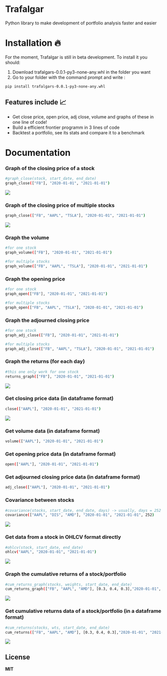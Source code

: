 # Trafalgar

Python library to make development of portfolio analysis faster and easier

# Installation 🔥

For the moment, Trafalgar is still in beta development. To install it you should:

1) Download trafalgars-0.0.1-py3-none-any.whl in the folder you want
2) Go to your folder with the command prompt and write : 
```
pip install trafalgars-0.0.1-py3-none-any.whl
```

## Features include 📈

- Get close price, open price, adj close, volume and graphs of these in one line of code!
- Build a efficient frontier programm in 3 lines of code
- Backtest a portfolio, see its stats and compare it to a benchmark 



# Documentation

### Graph of the closing price of a stock

```sh
#graph_close(stock, start_date, end_date)
graph_close(["FB"], "2020-01-01", "2021-01-01")
```
<img src="https://i.ibb.co/PQmRL9b/t-l-chargement-6.png"/>

### Graph of the closing price of multiple stocks 
```sh
graph_close(["FB", "AAPL", "TSLA"], "2020-01-01", "2021-01-01")
```
<img src="https://i.ibb.co/1bYRWpv/t-l-chargement-7.png"/>

### Graph the volume 
```sh
#for one stock
graph_volume(["FB"], "2020-01-01", "2021-01-01")

#for multiple stocks
graph_volume(["FB", "AAPL", "TSLA"], "2020-01-01", "2021-01-01")
```
### Graph the opening price
```sh
#for one stock
graph_open(["FB"], "2020-01-01", "2021-01-01")

#for multiple stocks
graph_open(["FB", "AAPL", "TSLA"], "2020-01-01", "2021-01-01")
```
### Graph the adjourned closing price
```sh
#for one stock
graph_adj_close(["FB"], "2020-01-01", "2021-01-01")

#for multiple stocks
graph_adj_close(["FB", "AAPL", "TSLA"], "2020-01-01", "2021-01-01")
```


### Graph the returns (for each day)

```sh
#this one only work for one stock
returns_graph(["FB"], "2020-01-01", "2021-01-01")
```
<img src="https://i.ibb.co/4KS98MS/t-l-chargement-8.png"/>

### Get closing price data (in dataframe format)

```sh
close(["AAPL"], "2020-01-01", "2021-01-01")
```
<img src="https://i.ibb.co/bHFtrMd/Capture.jpg"/>

### Get volume data (in dataframe format)

```sh
volume(["AAPL"], "2020-01-01", "2021-01-01")
```

### Get opening price data (in dataframe format)
```sh
open(["AAPL"], "2020-01-01", "2021-01-01")
```
### Get adjourned closing price data (in dataframe format)
```sh
adj_close(["AAPL"], "2020-01-01", "2021-01-01")
```

### Covariance between stocks

```sh
#covariance(stocks, start_date, end_date, days) -> usually, days = 252
covariance(["AAPL", "DIS", "AMD"], "2020-01-01", "2021-01-01", 252)
```
<img src="https://i.ibb.co/CHR9Z33/Capture.jpg"/>

### Get data from a stock in OHLCV format directly

```sh
#ohlcv(stock, start_date, end_date)
ohlcv("AAPL", "2020-01-01", "2021-01-01")
```
<img src="https://i.ibb.co/GtcqJmy/Capture.jpg"/>

### Graph the cumulative returns of a stock/portfolio

```sh
#cum_returns_graph(stocks, weights, start_date, end_date)
cum_returns_graph(["FB", "AAPL", "AMD"], [0.3, 0.4, 0.3],"2020-01-01", "2021-01-01")
```
<img src="https://i.ibb.co/Xb30TBZ/t-l-chargement-9.png"/>

### Get cumulative returns data of a stock/portfolio (in a dataframe format)
```sh
#cum_returns(stocks, wts, start_date, end_date)
cum_returns(["FB", "AAPL", "AMD"], [0.3, 0.4, 0.3],"2020-01-01", "2021-01-01")
```
<img src="https://i.ibb.co/2dWJ11T/Capture.jpg"/>

## License

**MIT**

